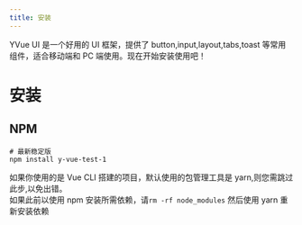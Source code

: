 ```yaml
---
title: 安装
---
```

YVue UI 是一个好用的 UI 框架，提供了 button,input,layout,tabs,toast 等常用组件，适合移动端和 PC 端使用。现在开始安装使用吧！

# 安装

## NPM
```shell script
# 最新稳定版
npm install y-vue-test-1
```
如果你使用的是 Vue CLI 搭建的项目，默认使用的包管理工具是 yarn,则您需跳过此步,以免出错。  
如果此前以使用 npm 安装所需依赖，请`rm -rf node_modules` 然后使用 yarn 重新安装依赖